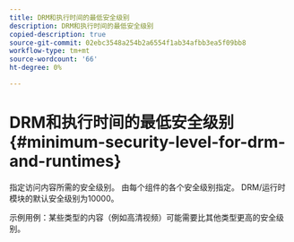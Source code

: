 ```yaml
---
title: DRM和执行时间的最低安全级别
description: DRM和执行时间的最低安全级别
copied-description: true
source-git-commit: 02ebc3548a254b2a6554f1ab34afbb3ea5f09bb8
workflow-type: tm+mt
source-wordcount: '66'
ht-degree: 0%

---
```


# DRM和执行时间的最低安全级别 {#minimum-security-level-for-drm-and-runtimes}

指定访问内容所需的安全级别。 由每个组件的各个安全级别指定。 DRM/运行时模块的默认安全级别为10000。

示例用例：某些类型的内容（例如高清视频）可能需要比其他类型更高的安全级别。
